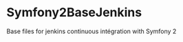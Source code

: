 Symfony2BaseJenkins
===================

Base files for jenkins continuous intégration with Symfony 2

